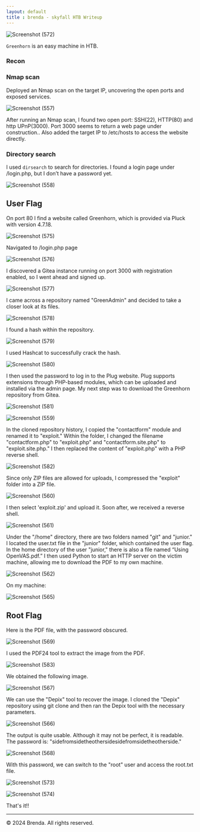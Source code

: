 ```yaml
---
layout: default
title : brenda - skyfall HTB Writeup
---
```


![Screenshot (572)](https://github.com/user-attachments/assets/e1933f88-858c-4bf9-adb5-a3c1def5b53a)

`Greenhorn` is an easy machine in HTB.

### Recon
### Nmap scan

Deployed an Nmap scan on the target IP, uncovering the open ports and exposed services. 

![Screenshot (557)](https://github.com/user-attachments/assets/f68acdce-e23d-4b71-ad0f-8dbd67146f23)

After running an Nmap scan, I found two open port: SSH(22), HTTP(80) and http UPnP(3000). Port 3000 seems to return a web page under construction..
Also added the target IP to /etc/hosts to access the website directly.

### Directory search

I used `dirsearch` to search for directories. I found a login page under /login.php, but I don’t have a password yet.

![Screenshot (558)](https://github.com/user-attachments/assets/b4e0e766-069b-4cb7-a6a2-1e0058f4918e)

## User Flag

On port 80 I find a website called Greenhorn, which is provided via Pluck with version 4.7.18.

![Screenshot (575)](https://github.com/user-attachments/assets/056acf4e-7ac0-448a-8977-8a5755ac3103)

Navigated to /login.php page 

![Screenshot (576)](https://github.com/user-attachments/assets/d4971cb3-0ca8-4fc0-b1a7-c8b5395c3c10)

I discovered a Gitea instance running on port 3000 with registration enabled, so I went ahead and signed up.

![Screenshot (577)](https://github.com/user-attachments/assets/c2c69ba2-a931-440c-b1ff-b7f0ade593fe)

I came across a repository named "GreenAdmin" and decided to take a closer look at its files.

![Screenshot (578)](https://github.com/user-attachments/assets/fcd726f9-695f-42ee-8f1e-77d8bc191d18)

I found a hash within the repository.

![Screenshot (579)](https://github.com/user-attachments/assets/da42227d-ef60-4502-93d7-4c3436745e0b)

I used Hashcat to successfully crack the hash.

![Screenshot (580)](https://github.com/user-attachments/assets/b5b72ae9-f05c-4508-8e30-55404a1f2c50)

I then used the password to log in to the Plug website. Plug supports extensions through PHP-based modules, which can be uploaded and installed via the admin page. My next step was to download the Greenhorn repository from Gitea.

![Screenshot (581)](https://github.com/user-attachments/assets/4729ac31-429c-45c2-aac2-93d37b68587c)

![Screenshot (559)](https://github.com/user-attachments/assets/5332d4ce-57c9-47eb-b5cc-3ba0abb1350a)

In the cloned repository history, I copied the "contactform" module and renamed it to "exploit." Within the folder, I changed the filename "contactform.php" to "exploit.php" and "contactform.site.php" to "exploit.site.php." I then replaced the content of "exploit.php" with a PHP reverse shell.

![Screenshot (582)](https://github.com/user-attachments/assets/2e0e80a6-209c-4595-97aa-7446f6c12ef4)

Since only ZIP files are allowed for uploads, I compressed the "exploit" folder into a ZIP file.

![Screenshot (560)](https://github.com/user-attachments/assets/ac3a7921-5b65-4dd4-80fe-b5d991ed330a)

I then select 'exploit.zip' and upload it.
Soon after, we received a reverse shell.

![Screenshot (561)](https://github.com/user-attachments/assets/d74a1437-2e08-475a-b3ed-53dd6e846d3d)

Under the "/home" directory, there are two folders named "git" and "junior." I located the user.txt file in the "junior" folder, which contained the user flag. In the home directory of the user "junior," there is also a file named “Using OpenVAS.pdf.” I then used Python to start an HTTP server on the victim machine, allowing me to download the PDF to my own machine.

![Screenshot (562)](https://github.com/user-attachments/assets/a08b9669-831d-4598-888d-3b0f571bc49b)

On my machine:

![Screenshot (565)](https://github.com/user-attachments/assets/54e7484e-bf38-4ff8-a7fa-a0d71a1fc267)

## Root Flag

Here is the PDF file, with the password obscured.

![Screenshot (569)](https://github.com/user-attachments/assets/56b41295-820e-40c4-9442-d875f5b838d5)

I used the PDF24 tool to extract the image from the PDF.

![Screenshot (583)](https://github.com/user-attachments/assets/9b0c8759-bd72-43bd-a9cf-d135d41cc2bf)

We obtained the following image.

![Screenshot (567)](https://github.com/user-attachments/assets/37955d72-1d37-4e43-885d-1ebaef08b345)

We can use the "Depix" tool to recover the image. I cloned the "Depix" repository using git clone and then ran the Depix tool with the necessary parameters.

![Screenshot (566)](https://github.com/user-attachments/assets/e4e18b38-a26e-45a8-b991-aa432d7697ef)

The output is quite usable. Although it may not be perfect, it is readable. The password is: "sidefromsidetheothersidesidefromsidetheotherside."

![Screenshot (568)](https://github.com/user-attachments/assets/0163ba90-4402-4b9d-8136-4e0f57919b51)

With this password, we can switch to the "root" user and access the root.txt file.

![Screenshot (573)](https://github.com/user-attachments/assets/8a6e8f43-b089-49ca-97bd-b3318dd7bf1d)

![Screenshot (574)](https://github.com/user-attachments/assets/36793276-0564-4cb3-a8aa-1b4fa8260f0d)

That's it!!

* * *


<footer>
    <p>&copy; 2024 Brenda. All rights reserved.</p>
  </footer>
















































